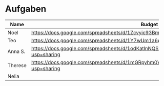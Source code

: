 # Aufgaben

| Name | Budget Tabelle                                                                                 |
| ---- | ---------------------------------------------------------------------------------------------- |
| Noel | https://docs.google.com/spreadsheets/d/1Zcvyic93BmVg7vRHTsaYxzR4bguxKWRRqc3pTu0FTOs/edit#gid=0 |
| Teo  | https://docs.google.com/spreadsheets/d/1Y7wUm1a6gqJiAZISndWIUTbsFdYepr5J-fZrTREm39o/edit#gid=0 |
| Anna S.  | https://docs.google.com/spreadsheets/d/1odKatInNQSiGhq_hrKdfIIDVxZ1Oadj_Ug2Tylcb-Aw/edit?usp=sharing |
| Therese  | https://docs.google.com/spreadsheets/d/1mGRpyhm0VmHFHgwX1FyeIo1IJkcS6M5nH-tp74N6FFM/edit?usp=sharing|
| Nelia | |https://docs.google.com/spreadsheets/d/1b5B2JrgRyO7cwJr6_-xmo-ZZzSSUO0UfrMBahoaQStM/edit?usp=sharing |
